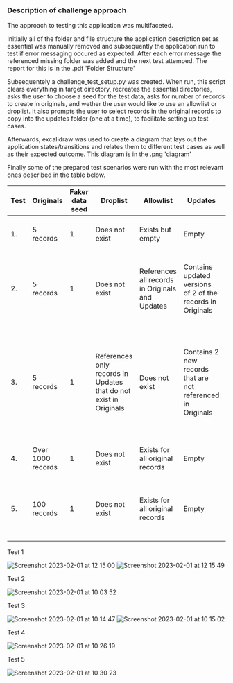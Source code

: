 ### Description of challenge approach

The approach to testing this application was multifaceted. 

Initially all of the folder and file structure the application description set as essential was manually removed and subsequently the application run to test if error messaging occured as expected.
After each error message the referenced missing folder was added and the next test attemped.
The report for this is in the .pdf 'Folder Structure'

Subsequentely a challenge_test_setup.py was created. When run, this script clears everything in target directory, recreates the essential directories, asks the user to choose a seed for the test data, asks for number of records to create in originals, and wether the user would like to use an allowlist or droplist. It also prompts the user to select records in the original records to copy into the updates folder (one at a time), to facilitate setting up test cases.

Afterwards, excalidraw was used to create a diagram that lays out the application states/transitions and relates them to different test cases as well as their expected outcome.
This diagram is in the .png 'diagram'

Finally some of the prepared test scenarios were run with the most relevant ones described in the table below.

|Test|Originals|Faker data seed|Droplist|Allowlist|Updates|Outcome|
|---|---|---|---|---|---|---|
|1.|5 records|1|Does not exist|Exists but empty|Empty|Application error - list index out of range|
|2.|5 records|1|Does not exist|References all records in Originals and Updates|Contains updated versions of 2 of the records in Originals|Only the records referenced in Updates ended up in Finals (in their Updates version)|
|3.|5 records|1|References only records in Updates that do not exist in Originals|Does not exist|Contains 2 new records that are not referenced in Originals|Application error - [Errno 17] File exists: 'blends'. Finals was empty and a new directory called blends was created. This directory contained one of the records in updates|
|4.|Over 1000 records|1|Does not exist|Exists for all original records|Empty|Only 65 out of the expected 1000 end up in Finals|
|5.|100 records|1|Does not exist|Exists for all original records|Empty|Records with hyphen or accents in name end up in Finals without hyphen/accent|

Test 1

![Screenshot 2023-02-01 at 12 15 00](https://user-images.githubusercontent.com/115627873/216039935-4a1c1285-122b-4861-b66a-50e03d76d1da.png)
![Screenshot 2023-02-01 at 12 15 49](https://user-images.githubusercontent.com/115627873/216040047-c5a90633-99c8-4b9b-9be4-303eaa1a36d6.png)


Test 2

![Screenshot 2023-02-01 at 10 03 52](https://user-images.githubusercontent.com/115627873/216038913-84f75c2a-315e-4c7d-9b9c-f2f8f8f0e244.png)

Test 3

![Screenshot 2023-02-01 at 10 14 47](https://user-images.githubusercontent.com/115627873/216039065-a3921be5-e952-4234-8e7b-52eb74421789.png)
![Screenshot 2023-02-01 at 10 15 02](https://user-images.githubusercontent.com/115627873/216039134-9f0f779f-f59e-47e7-8222-b13e25d20b50.png)

Test 4

![Screenshot 2023-02-01 at 10 26 19](https://user-images.githubusercontent.com/115627873/216039313-46b4d48e-614c-4e73-b45c-157039882c44.png)

Test 5

![Screenshot 2023-02-01 at 10 30 23](https://user-images.githubusercontent.com/115627873/216039404-b66ad0b3-1e47-42d1-beac-1ce09fc4171f.png)



